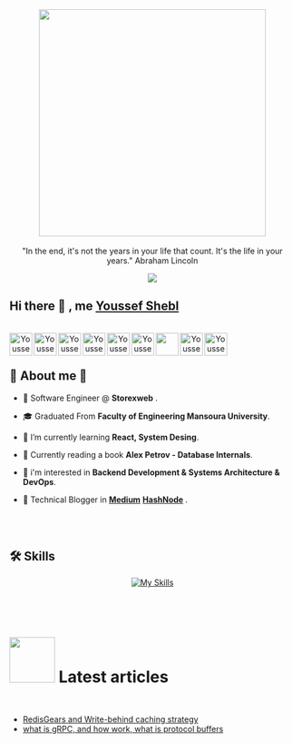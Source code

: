 <div align="center">
  <img align="center"  width="400px" src="https://github.com/youssefshibl/youssefshibl/assets/63800183/db9503a1-49fb-49eb-85b6-aed5030e1909" />
<br/>
<br/>
"In the end, it's not the years in your life that count. It's the life in your years." Abraham Lincoln

![](https://komarev.com/ghpvc/?username=youssefshibl&style=flat-square)
</div>

## Hi there 👋 , me [Youssef Shebl](https://www.linkedin.com/in/youssefshebl/)

<div align="center">

<br/>
<a href="https://youssefshibl.github.io/me/">
  <img align="left" alt="Youssef Shebl | me" width="40px" src="https://cdn-icons-png.flaticon.com/512/1993/1993077.png" />
</a>


<a href="https://www.linkedin.com/in/youssefshebl/">
  <img align="left" alt="Youssef Shebl | LinkedIn" width="40px" src="https://img.icons8.com/color/48/000000/linkedin.png" />
</a>

<a href="https://www.facebook.com/youssefshebl159/">
  <img align="left" alt="Youssef Shebl | Facebook" width="40px" src="https://img.icons8.com/color/48/000000/facebook.png" />
</a>

<!-- twitter: @youssefshebl -->

<a href="https://www.twitter.com/youssefshebl159">
  <img align="left" alt="Youssef Shebl | Twitter" width="40px" src="https://img.icons8.com/color/48/000000/twitter.png" />
</a>

<!-- hashnode -->

<a href="https://youssefshebl.hashnode.dev/">
  <img align="left" alt="Youssef Shebl | Hashnode" width="40px" src="https://img.icons8.com/color/48/000000/hashnode.png" />
</a>

<!-- gmail -->

<a href="mailto:youssefshibl00@gmail.com">
  <img align="left" alt="Youssef Shebl | Gmail" width="40px" src="https://img.icons8.com/color/48/000000/gmail.png" />
</a>

<!-- leetcode -->

<a href="https://leetcode.com/youssefshibl000/">
 <img align="left" width="40"src="https://img.icons8.com/external-tal-revivo-color-tal-revivo/48/external-level-up-your-coding-skills-and-quickly-land-a-job-logo-color-tal-revivo.png" />
</a>

<!-- youtube -->

<a href="https://www.youtube.com/@youssefshebl2259">
  <img align="left" alt="Youssef Shebl | youtube" width="40px" src="https://img.icons8.com/fluency/48/youtube-play.png" />
</a>


<!-- codepen -->

<a href="https://codepen.io/youssefshibl">
  <img align="left" alt="Youssef Shebl | Codepen" width="40px" src="https://img.icons8.com/color/48/000000/codepen.png" />
</a>

</div>



<br/>
<br/>


## 🧊  About me 📇

- 🧢 Software Engineer @ **Storexweb**   .

- 🎓 Graduated From **Faculty of Engineering Mansoura University**.

- 🌱 I’m currently learning **React, System Desing**.

- 📑 Currently reading a book **Alex Petrov - Database Internals**. 

- 🥽 i'm interested in **Backend Development & Systems Architecture & DevOps**.

- 📝 Technical Blogger in **[Medium](https://medium.com/@youssefshibl000)** **[HashNode](https://youssefshebl.hashnode.dev/)** .


<br/>
<br/>

## 🛠️ Skills


<div align="center">

[![My Skills](https://skillicons.dev/icons?i=javascript,html,css,mysql,php,laravel,vue,bash,linux,docker,git,githubactions,jenkins,ansible,aws,python,mongodb,nodejs,jest,express,electron,bootstrap,sass,graphql,redis,rabbitmq,nginx,typescript&perline=10&theme=light)](https://skillicons.dev)

</div>

<br/>
<br/>

# <img src="https://cdn-bmppa.nitrocdn.com/OwHkoZsKzmsVYqLHTCkvxAdZGiLIbPDB/assets/images/optimized/rev-a0f70d8/24.media.tumblr.com/tumblr_m9010sXDqf1qdhag9o1_500.gif" width="80">  Latest articles

<br/>

- [RedisGears and Write-behind caching strategy](https://youssefshebl.hashnode.dev/redisgears-and-write-behind-caching-strategy)
- [what is gRPC, and how work, what is protocol buffers](https://youssefshebl.hashnode.dev/what-is-grpc-and-how-work-what-is-protocol-buffers-and-how-it-work)



